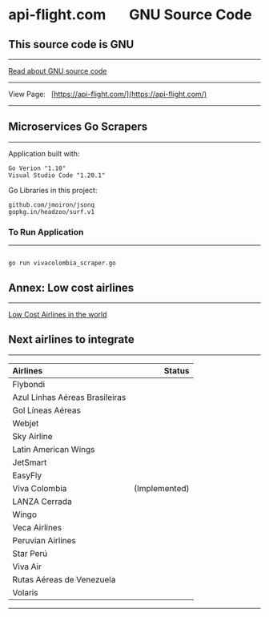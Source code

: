 # api-flight.com &nbsp;&nbsp;&nbsp;&nbsp;&nbsp;&nbsp;GNU Source Code

## This source code is GNU
---

[Read about GNU source code](https://en.wikipedia.org/wiki/GNU)

---

View Page:&nbsp;&nbsp;&nbsp;[https://api-flight.com/](https://api-flight.com/)

---

## Microservices Go Scrapers
---

Application built with:

```
Go Verion "1.10"
Visual Studio Code "1.20.1"

```

Go Libraries in this project:

```
github.com/jmoiron/jsonq
gopkg.in/headzoo/surf.v1

```

### To Run Application
---

```

go run vivacolombia_scraper.go

```

## Annex: Low cost airlines
---

[Low Cost Airlines in the world](https://es.wikipedia.org/wiki/Anexo:Aerol%C3%ADneas_de_bajo_costo)


## Next airlines to integrate

---
|  Airlines                              |              Status
| :-------------------------------------- |------------------------------------:|
|  Flybondi                              |                                     |
|  Azul Linhas Aéreas Brasileiras        |                                     |
|  Gol Líneas Aéreas                     |                                     |
|  Webjet                                |                                     |  
|  Sky Airline                           |                                     |
|  Latin American Wings                  |                                     |
|  JetSmart                              |                                     |
|  EasyFly                               |                                     |
|  Viva Colombia                         |           (Implemented)             |
|  LANZA Cerrada                         |                                     |
|  Wingo                                 |                                     |
|  Veca Airlines                         |                                     |
|  Peruvian Airlines                     |                                     |
|  Star Perú                             |                                     |
|  Viva Air                              |                                     |
|  Rutas Aéreas de Venezuela             |                                     |
|  Volaris                               |                                     |
--- 

